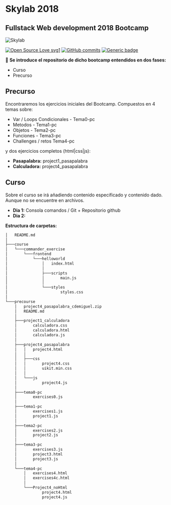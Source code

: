 # Skylab 2018

## Fullstack Web development 2018 Bootcamp

![Skylab](http://www.skylabcoders.com/images/403/default.png)

[![Open Source Love svg1](https://badges.frapsoft.com/os/v1/open-source.svg?v=103)](https://github.com/ellerbrock/open-source-badges/) [![GitHub commits](https://img.shields.io/github/commits-since/Naereen/StrapDown.js/v1.0.0.svg)](https://GitHub.com/Naereen/StrapDown.js/commit/) [![Generic badge](https://img.shields.io/badge/maintenance%3F-yes-green.svg)](https://shields.io/)

:paperclip: **Se introduce el repositorio de dicho bootcamp entendidos en dos fases:**
- Curso
- Precurso

## Precurso
Encontraremos los ejercicios iniciales del Bootcamp. Compuestos en 4 temas sobre:
- Var / Loops Condicionales - Tema0-pc
- Metodos - Tema1-pc
- Objetos - Tema2-pc
- Funciones - Tema3-pc
- Challenges / retos Tema4-pc

y dos ejercicios completos (html|css|js):
- **Pasapalabra:** project1_pasapalabra
- **Calculadora:** project4_pasapalabra

## Curso
Sobre el curso se irá añadiendo contenido especificado y contenido dado. Aunque no se encuentre en archivos.
- **Dia 1:** Consola comandos / Git + Repositorio github
- **Dia 2:** 

**Estructura de carpetas:**
```sh
│   README.md
│
├───course
│   └───commander_exercise
│       └───frontend
│           └───helloworld
│               │   index.html
│               │
│               ├───scripts
│               │       main.js
│               │
│               └───styles
│                       styles.css
│
└───precourse
    │   project4_pasapalabra_cdemiguel.zip
    │   README.md
    │
    ├───project1_calculadora
    │       calculadora.css
    │       calculadora.html
    │       calculadora.js
    │
    ├───project4_pasapalabra
    │   │   project4.html
    │   │
    │   ├───css
    │   │       project4.css
    │   │       uikit.min.css
    │   │
    │   └───js
    │           project4.js
    │
    ├───tema0-pc
    │       exercises0.js
    │
    ├───tema1-pc
    │       exercises1.js
    │       project1.js
    │
    ├───tema2-pc
    │       exercises2.js
    │       project2.js
    │
    ├───tema3-pc
    │       exercises3.js
    │       project3.html
    │       project3.js
    │
    └───tema4-pc
        │   exercises4.html
        │   exercises4c.html
        │
        └───Project4_noHtml
                project4.html
                project4.js
```
